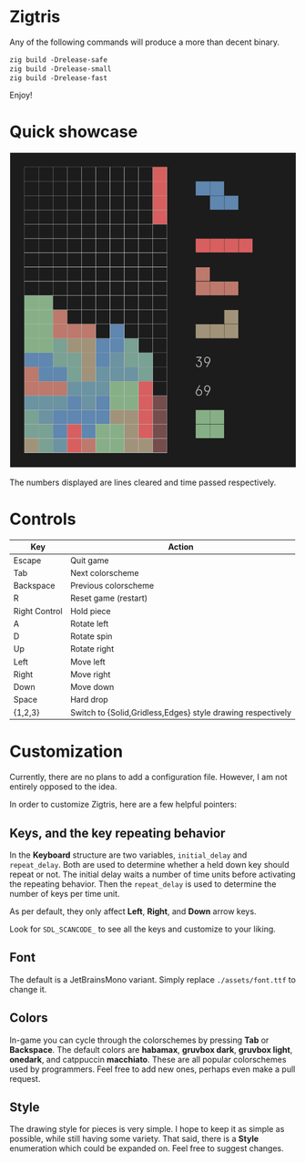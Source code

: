 # Zigtris

Any of the following commands will produce a more than decent binary.

```console
zig build -Drelease-safe
zig build -Drelease-small
zig build -Drelease-fast
```

Enjoy!

# Quick showcase

![Zigtris](./zigtris.png)

The numbers displayed are lines cleared and time passed respectively.

# Controls

| Key | Action |
| --- | --- |
| Escape | Quit game |
| Tab | Next colorscheme |
| Backspace | Previous colorscheme |
| R | Reset game (restart) |
| Right Control | Hold piece |
| A | Rotate left |
| D | Rotate spin |
| Up | Rotate right |
| Left | Move left |
| Right | Move right |
| Down | Move down |
| Space | Hard drop |
| {1,2,3} | Switch to {Solid,Gridless,Edges} style drawing respectively |

# Customization

Currently, there are no plans to add a configuration file. However, I am not
entirely opposed to the idea.

In order to customize Zigtris, here are a few helpful pointers:

## Keys, and the key repeating behavior

In the **Keyboard** structure are two variables, `initial_delay` and
`repeat_delay`. Both are used to determine whether a held down key should
repeat or not. The initial delay waits a number of time units before
activating the repeating behavior. Then the `repeat_delay` is used to determine
the number of keys per time unit.

As per default, they only affect **Left**, **Right**, and **Down** arrow keys.

Look for `SDL_SCANCODE_` to see all the keys and customize to your liking.

## Font

The default is a JetBrainsMono variant. Simply replace `./assets/font.ttf` to
change it.

## Colors

In-game you can cycle through the colorschemes by pressing **Tab** or
**Backspace**. The default colors are **habamax**, **gruvbox dark**, **gruvbox
light**, **onedark**, and catppuccin **macchiato**. These are all popular
colorschemes used by programmers. Feel free to add new ones, perhaps even make
a pull request.

## Style

The drawing style for pieces is very simple. I hope to keep it as simple as
possible, while still having some variety. That said, there is a **Style**
enumeration which could be expanded on. Feel free to suggest changes.

#
